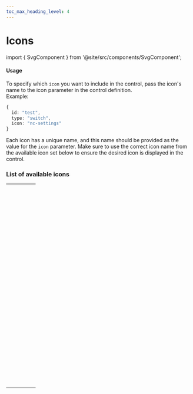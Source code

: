 ```yaml
---
toc_max_heading_level: 4
---
```

# Icons

import { SvgComponent } from '@site/src/components/SvgComponent';

#### Usage
To specify which `icon` you want to include in the control, pass the icon's name to the icon parameter in the control definition.<br/>
Example:
```ts
{
  id: "test",
  type: "switch",
  icon: "nc-settings"
}
```

Each icon has a unique name, and this name should be provided as the value for the `icon` parameter. Make sure to use the correct icon name from the available icon set below to ensure the desired icon is displayed in the control.

### List of available icons

<table>
    <tr>
        <td>
            <SvgComponent icon="nc-play" />
        </td>
        <td>
            <SvgComponent icon="nc-bold" />
        </td>
        <td>
            <SvgComponent icon="nc-h1" />
        </td>
        <td>
            <SvgComponent icon="nc-h2" />
        </td>
        <td>
            <SvgComponent icon="nc-h3" />
        </td>
    </tr>
    <tr>
        <td>
            <SvgComponent icon="nc-h4" />
        </td>
        <td>
            <SvgComponent icon="nc-italic" />
        </td>
        <td>
            <SvgComponent icon="nc-list-bullet" />
        </td>
        <td>
            <SvgComponent icon="nc-list-default" />
        </td>
        <td>
            <SvgComponent icon="nc-list-numbers" />
        </td>
    </tr>
    <tr>
        <td>
            <SvgComponent icon="nc-p" />
        </td>
        <td>
            <SvgComponent icon="nc-text-align-justify" />
        </td>
        <td>
            <SvgComponent icon="nc-add" />
        </td>
        <td>
            <SvgComponent icon="nc-align-bottom" />
        </td>
        <td>
            <SvgComponent icon="nc-align-middle" />
        </td>
    </tr>
    <tr>
        <td>
            <SvgComponent icon="nc-align-top" />
        </td>
        <td>
            <SvgComponent icon="nc-duplicate" />
        </td>
        <td>
            <SvgComponent icon="nc-pin" />
        </td>
        <td>
            <SvgComponent icon="nc-dashed" />
        </td>
        <td>
            <SvgComponent icon="nc-dotted" />
        </td>
    </tr>
    <tr>
        <td>
            <SvgComponent icon="nc-solid" />
        </td>
        <td>
            <SvgComponent icon="nc-iframe" />
        </td>
        <td>
            <SvgComponent icon="nc-align-left" />
        </td>
        <td>
            <SvgComponent icon="nc-align-right" />
        </td>
        <td>
            <SvgComponent icon="nc-arrow-right" />
        </td>
    </tr>
    <tr>
        <td>
            <SvgComponent icon="nc-brush" />
        </td>
        <td>
            <SvgComponent icon="nc-circle" />
        </td>
        <td>
            <SvgComponent icon="nc-corners-round" />
        </td>
        <td>
            <SvgComponent icon="nc-corners-square" />
        </td>
        <td>
            <SvgComponent icon="nc-cube" />
        </td>
    </tr>
    <tr>
        <td>
            <SvgComponent icon="nc-font" />
        </td>
        <td>
            <SvgComponent icon="nc-link" />
        </td>
        <td>
            <SvgComponent icon="nc-more" />
        </td>
        <td>
            <SvgComponent icon="nc-outline" />
        </td>
        <td>
            <SvgComponent icon="nc-pen" />
        </td>
    </tr>
    <tr>
        <td>
            <SvgComponent icon="nc-plus" />
        </td>
        <td>
            <SvgComponent icon="nc-search" />
        </td>
        <td>
            <SvgComponent icon="nc-star" />
        </td>
        <td>
            <SvgComponent icon="nc-text-align-center" />
        </td>
        <td>
            <SvgComponent icon="nc-text-align-left" />
        </td>
    </tr>
    <tr>
        <td>
            <SvgComponent icon="nc-text-align-right" />
        </td>
        <td>
            <SvgComponent icon="nc-upload" />
        </td>
        <td>
            <SvgComponent icon="nc-check" />
        </td>
        <td>
            <SvgComponent icon="nc-cog" />
        </td>
        <td>
            <SvgComponent icon="nc-hover" />
        </td>
    </tr>
    <tr>
        <td>
            <SvgComponent icon="nc-image" />
        </td>
        <td>
            <SvgComponent icon="nc-remove" />
        </td>
        <td>
            <SvgComponent icon="nc-settings" />
        </td>
        <td>
            <SvgComponent icon="nc-trash" />
        </td>
        <td>
            <SvgComponent icon="nc-uncheck" />
        </td>
    </tr>
    <tr>
        <td>
            <SvgComponent icon="nc-button-2" />
        </td>
        <td>
            <SvgComponent icon="nc-button" />
        </td>
        <td>
            <SvgComponent icon="nc-desktop" />
        </td>
        <td>
            <SvgComponent icon="nc-divider" />
        </td>
        <td>
            <SvgComponent icon="nc-lock" />
        </td>
    </tr>
    <tr>
        <td>
            <SvgComponent icon="nc-menu" />
        </td>
        <td>
            <SvgComponent icon="nc-phone" />
        </td>
        <td>
            <SvgComponent icon="nc-reorder" />
        </td>
        <td>
            <SvgComponent icon="nc-spacer" />
        </td>
        <td>
            <SvgComponent icon="nc-tablet" />
        </td>
    </tr>
    <tr>
        <td>
            <SvgComponent icon="nc-unlock" />
        </td>
        <td>
            <SvgComponent icon="nc-upgrade" />
        </td>
        <td>
            <SvgComponent icon="nc-close" />
        </td>
        <td>
            <SvgComponent icon="nc-corners-all" />
        </td>
        <td>
            <SvgComponent icon="nc-corners-bottom-right" />
        </td>
    </tr>
    <tr>
        <td>
            <SvgComponent icon="nc-corners-bottom-left" />
        </td>
        <td>
            <SvgComponent icon="nc-corners-individual" />
        </td>
        <td>
            <SvgComponent icon="nc-corners-top-left" />
        </td>
        <td>
            <SvgComponent icon="nc-corners-top-right" />
        </td>
        <td>
            <SvgComponent icon="nc-horizontal" />
        </td>
    </tr>
    <tr>
        <td>
            <SvgComponent icon="nc-redo" />
        </td>
        <td>
            <SvgComponent icon="nc-size" />
        </td>
        <td>
            <SvgComponent icon="nc-styling-all" />
        </td>
        <td>
            <SvgComponent icon="nc-styling-bottom" />
        </td>
        <td>
            <SvgComponent icon="nc-styling-individual" />
        </td>
    </tr>
    <tr>
        <td>
            <SvgComponent icon="nc-styling-left" />
        </td>
        <td>
            <SvgComponent icon="nc-styling-right" />
        </td>
        <td>
            <SvgComponent icon="nc-styling-top" />
        </td>
        <td>
            <SvgComponent icon="nc-styling" />
        </td>
        <td>
            <SvgComponent icon="nc-time" />
        </td>
    </tr>
    <tr>
        <td>
            <SvgComponent icon="nc-undo" />
        </td>
        <td>
            <SvgComponent icon="nc-vertical" />
        </td>
        <td>
            <SvgComponent icon="nc-check-small" />
        </td>
        <td>
            <SvgComponent icon="nc-circle-remove" />
        </td>
        <td>
            <SvgComponent icon="nc-stre-down" />
        </td>
    </tr>
    <tr>
        <td>
            <SvgComponent icon="nc-stre-up" />
        </td>
        <td>
            <SvgComponent icon="nc-alert-circle-que" />
        </td>
        <td>
            <SvgComponent icon="nc-grid-45" />
        </td>
        <td>
            <SvgComponent icon="nc-bars" />
        </td>
        <td>
            <SvgComponent icon="nc-square-remove-09" />
        </td>
    </tr>
    <tr>
        <td>
            <SvgComponent icon="nc-paragraph" />
        </td>
        <td>
            <SvgComponent icon="nc-zoom-e" />
        </td>
        <td>
            <SvgComponent icon="nc-hourglass" />
        </td>
        <td>
            <SvgComponent icon="nc-share-2" />
        </td>
        <td>
            <SvgComponent icon="nc-form" />
        </td>
    </tr>
    <tr>
        <td>
            <SvgComponent icon="nc-circle-remove-2" />
        </td>
        <td>
            <SvgComponent icon="nc-eye-ban-18" />
        </td>
        <td>
            <SvgComponent icon="nc-eye-17" />
        </td>
        <td>
            <SvgComponent icon="nc-drag" />
        </td>
        <td>
            <SvgComponent icon="nc-small" />
        </td>
    </tr>
    <tr>
        <td>
            <SvgComponent icon="nc-medium" />
        </td>
        <td>
            <SvgComponent icon="nc-large" />
        </td>
        <td>
            <SvgComponent icon="nc-16" />
        </td>
        <td>
            <SvgComponent icon="nc-24" />
        </td>
        <td>
            <SvgComponent icon="nc-32" />
        </td>
    </tr>
    <tr>
        <td>
            <SvgComponent icon="nc-48" />
        </td>
        <td>
            <SvgComponent icon="nc-64" />
        </td>
        <td>
            <SvgComponent icon="nc-row" />
        </td>
        <td>
            <SvgComponent icon="nc-column" />
        </td>
        <td>
            <SvgComponent icon="nc-sound-cloud" />
        </td>
    </tr>
    <tr>
        <td>
            <SvgComponent icon="nc-counter" />
        </td>
        <td>
            <SvgComponent icon="nc-shortcode" />
        </td>
        <td>
            <SvgComponent icon="nc-sidebar" />
        </td>
        <td>
            <SvgComponent icon="nc-dark" />
        </td>
        <td>
            <SvgComponent icon="nc-light" />
        </td>
    </tr>
    <tr>
        <td>
            <SvgComponent icon="nc-wp-shortcode" />
        </td>
        <td>
            <SvgComponent icon="nc-sndcloud-style-1" />
        </td>
        <td>
            <SvgComponent icon="nc-sndcloud-style-2" />
        </td>
        <td>
            <SvgComponent icon="nc-circle-outline" />
        </td>
        <td>
            <SvgComponent icon="nc-diamond-outline" />
        </td>
    </tr>
    <tr>
        <td>
            <SvgComponent icon="nc-dot" />
        </td>
        <td>
            <SvgComponent icon="nc-fade" />
        </td>
        <td>
            <SvgComponent icon="nc-line" />
        </td>
        <td>
            <SvgComponent icon="nc-none" />
        </td>
        <td>
            <SvgComponent icon="nc-right-arrow-filled" />
        </td>
    </tr>
    <tr>
        <td>
            <SvgComponent icon="nc-right-arrow-heavy" />
        </td>
        <td>
            <SvgComponent icon="nc-right-arrow-outline" />
        </td>
        <td>
            <SvgComponent icon="nc-right-arrow-tail" />
        </td>
        <td>
            <SvgComponent icon="nc-right-arrow-thin" />
        </td>
        <td>
            <SvgComponent icon="nc-slider-horizontal" />
        </td>
    </tr>
    <tr>
        <td>
            <SvgComponent icon="nc-slider-vertical" />
        </td>
        <td>
            <SvgComponent icon="nc-slider" />
        </td>
        <td>
            <SvgComponent icon="nc-square-outline" />
        </td>
        <td>
            <SvgComponent icon="nc-align-horizontal" />
        </td>
        <td>
            <SvgComponent icon="nc-align-vertical" />
        </td>
    </tr>
    <tr>
        <td>
            <SvgComponent icon="nc-label-inside" />
        </td>
        <td>
            <SvgComponent icon="nc-label-outside" />
        </td>
        <td>
            <SvgComponent icon="nc-info" />
        </td>
        <td>
            <SvgComponent icon="nc-back" />
        </td>
        <td>
            <SvgComponent icon="nc-countdown" />
        </td>
    </tr>
    <tr>
        <td>
            <SvgComponent icon="nc-counter-outline" />
        </td>
        <td>
            <SvgComponent icon="nc-form-left" />
        </td>
        <td>
            <SvgComponent icon="nc-full-cube" />
        </td>
        <td>
            <SvgComponent icon="nc-save-section" />
        </td>
        <td>
            <SvgComponent icon="nc-extensions" />
        </td>
    </tr>
    <tr>
        <td>
            <SvgComponent icon="nc-failure" />
        </td>
        <td>
            <SvgComponent icon="nc-check-color" />
        </td>
        <td>
            <SvgComponent icon="nc-success" />
        </td>
        <td>
            <SvgComponent icon="nc-brizy-logo-outline" />
        </td>
        <td>
            <SvgComponent icon="nc-brizy-logo" />
        </td>
    </tr>
    <tr>
        <td>
            <SvgComponent icon="nc-circle-02" />
        </td>
        <td>
            <SvgComponent icon="nc-tabs" />
        </td>
        <td>
            <SvgComponent icon="nc-update" />
        </td>
        <td>
            <SvgComponent icon="nc-background" />
        </td>
        <td>
            <SvgComponent icon="nc-woo" />
        </td>
    </tr>
    <tr>
        <td>
            <SvgComponent icon="nc-toggle" />
        </td>
        <td>
            <SvgComponent icon="nc-sticky-menu" />
        </td>
        <td>
            <SvgComponent icon="nc-img" />
        </td>
        <td>
            <SvgComponent icon="nc-banner" />
        </td>
        <td>
            <SvgComponent icon="nc-down" />
        </td>
    </tr>
    <tr>
        <td>
            <SvgComponent icon="nc-up" />
        </td>
        <td>
            <SvgComponent icon="nc-woo-2" />
        </td>
        <td>
            <SvgComponent icon="nc-block-switch" />
        </td>
        <td>
            <SvgComponent icon="nc-extensions-2" />
        </td>
        <td>
            <SvgComponent icon="nc-global" />
        </td>
    </tr>
    <tr>
        <td>
            <SvgComponent icon="nc-arrow-left" />
        </td>
        <td>
            <SvgComponent icon="nc-blur" />
        </td>
        <td>
            <SvgComponent icon="nc-dynamic" />
        </td>
        <td>
            <SvgComponent icon="nc-bug" />
        </td>
        <td>
            <SvgComponent icon="nc-page" />
        </td>
    </tr>
    <tr>
        <td>
            <SvgComponent icon="nc-blocks" />
        </td>
        <td>
            <SvgComponent icon="nc-pages" />
        </td>
        <td>
            <SvgComponent icon="nc-popup" />
        </td>
        <td>
            <SvgComponent icon="nc-gallery" />
        </td>
        <td>
            <SvgComponent icon="nc-dynamic-img" />
        </td>
    </tr>
    <tr>
        <td>
            <SvgComponent icon="nc-dynamic-text" />
        </td>
        <td>
            <SvgComponent icon="nc-brightness" />
        </td>
        <td>
            <SvgComponent icon="nc-carousel" />
        </td>
        <td>
            <SvgComponent icon="nc-contrast" />
        </td>
        <td>
            <SvgComponent icon="nc-flip-horizontal" />
        </td>
    </tr>
    <tr>
        <td>
            <SvgComponent icon="nc-flip-vertical" />
        </td>
        <td>
            <SvgComponent icon="nc-hue" />
        </td>
        <td>
            <SvgComponent icon="nc-menu-3" />
        </td>
        <td>
            <SvgComponent icon="nc-reset" />
        </td>
        <td>
            <SvgComponent icon="nc-saturation" />
        </td>
    </tr>
    <tr>
        <td>
            <SvgComponent icon="nc-close-popup" />
        </td>
        <td>
            <SvgComponent icon="nc-width" />
        </td>
        <td>
            <SvgComponent icon="nc-height" />
        </td>
        <td>
            <SvgComponent icon="nc-repeat" />
        </td>
        <td>
            <SvgComponent icon="nc-send-to-back" />
        </td>
    </tr>
    <tr>
        <td>
            <SvgComponent icon="nc-bring-to-top" />
        </td>
        <td>
            <SvgComponent icon="nc-check-light" />
        </td>
        <td>
            <SvgComponent icon="nc-pen" />
        </td>
        <td>
            <SvgComponent icon="nc-media-image" />
        </td>
        <td>
            <SvgComponent icon="nc-media-video" />
        </td>
    </tr>
    <tr>
        <td>
            <SvgComponent icon="nc-media-map" />
        </td>
        <td>
            <SvgComponent icon="nc-email" />
        </td>
        <td>
            <SvgComponent icon="nc-captcha" />
        </td>
        <td>
            <SvgComponent icon="nc-uncheck-alt" />
        </td>
        <td>
            <SvgComponent icon="nc-check-alt" />
        </td>
    </tr>
    <tr>
        <td>
            <SvgComponent icon="nc-shift-key" />
        </td>
        <td>
            <SvgComponent icon="nc-reverse-columns-bottom" />
        </td>
        <td>
            <SvgComponent icon="nc-reverse-columns-left" />
        </td>
        <td>
            <SvgComponent icon="nc-reverse-columns-right" />
        </td>
        <td>
            <SvgComponent icon="nc-reverse-columns-top" />
        </td>
    </tr>
    <tr>
        <td>
            <SvgComponent icon="nc-minus" />
        </td>
        <td>
            <SvgComponent icon="nc-facebook" />
        </td>
        <td>
            <SvgComponent icon="nc-footer" />
        </td>
        <td>
            <SvgComponent icon="nc-dividers-bottom" />
        </td>
        <td>
            <SvgComponent icon="nc-dividers-top" />
        </td>
    </tr>
    <tr>
        <td>
            <SvgComponent icon="nc-plus2" />
        </td>
        <td>
            <SvgComponent icon="nc-arrow" />
        </td>
        <td>
            <SvgComponent icon="nc-shadow" />
        </td>
        <td>
            <SvgComponent icon="nc-combined-shape" />
        </td>
        <td>
            <SvgComponent icon="nc-connection" />
        </td>
    </tr>
    <tr>
        <td>
            <SvgComponent icon="nc-check-circle" />
        </td>
        <td>
            <SvgComponent icon="nc-reverse" />
        </td>
        <td>
            <SvgComponent icon="nc-switch" />
        </td>
        <td>
            <SvgComponent icon="nc-triggers" />
        </td>
        <td>
            <SvgComponent icon="nc-progress-bar" />
        </td>
    </tr>
    <tr>
        <td>
            <SvgComponent icon="nc-preview" />
        </td>
        <td>
            <SvgComponent icon="nc-plus3" />
        </td>
        <td>
            <SvgComponent icon="nc-hrz-align-left" />
        </td>
        <td>
            <SvgComponent icon="nc-hrz-align-center" />
        </td>
        <td>
            <SvgComponent icon="nc-hrz-align-right" />
        </td>
    </tr>
    <tr>
        <td>
            <SvgComponent icon="nc-ver-align-bottom" />
        </td>
        <td>
            <SvgComponent icon="nc-ver-align-middle" />
        </td>
        <td>
            <SvgComponent icon="nc-ver-align-top" />
        </td>
        <td>
            <SvgComponent icon="nc-include" />
        </td>
        <td>
            <SvgComponent icon="nc-position-in" />
        </td>
    </tr>
    <tr>
        <td>
            <SvgComponent icon="nc-position-out" />
        </td>
        <td>
            <SvgComponent icon="nc-align-bottom-left" />
        </td>
        <td>
            <SvgComponent icon="nc-align-bottom-right" />
        </td>
        <td>
            <SvgComponent icon="nc-align-top-left" />
        </td>
        <td>
            <SvgComponent icon="nc-align-top-right" />
        </td>
    </tr>
    <tr>
        <td>
            <SvgComponent icon="nc-check-square-on" />
        </td>
        <td>
            <SvgComponent icon="nc-check-square-off" />
        </td>
        <td>
            <SvgComponent icon="nc-check-circle-on" />
        </td>
        <td>
            <SvgComponent icon="nc-check-circle-off" />
        </td>
        <td>
            <SvgComponent icon="nc-starrating" />
        </td>
    </tr>
    <tr>
        <td>
            <SvgComponent icon="nc-timeline" />
        </td>
        <td>
            <SvgComponent icon="nc-audio" />
        </td>
        <td>
            <SvgComponent icon="nc-warning" />
        </td>
        <td>
            <SvgComponent icon="nc-align-distribute" />
        </td>
        <td>
            <SvgComponent icon="nc-switcher" />
        </td>
    </tr>
    <tr>
        <td>
            <SvgComponent icon="nc-reverse-glyph" />
        </td>
        <td>
            <SvgComponent icon="nc-countdown-style1" />
        </td>
        <td>
            <SvgComponent icon="nc-countdown-style2" />
        </td>
        <td>
            <SvgComponent icon="nc-countdown-style3" />
        </td>
        <td>
            <SvgComponent icon="nc-twitter" />
        </td>
    </tr>
    <tr>
        <td>
            <SvgComponent icon="nc-down-arrow-thin" />
        </td>
        <td>
            <SvgComponent icon="nc-down-arrow-heavy" />
        </td>
        <td>
            <SvgComponent icon="nc-down-arrow-tail" />
        </td>
        <td>
            <SvgComponent icon="nc-down-arrow-outline" />
        </td>
        <td>
            <SvgComponent icon="nc-down-arrow-filled" />
        </td>
    </tr>
    <tr>
        <td>
            <SvgComponent icon="nc-comments" />
        </td>
        <td>
            <SvgComponent icon="nc-playlist" />
        </td>
        <td>
            <SvgComponent icon="nc-tags" />
        </td>
        <td>
            <SvgComponent icon="nc-news" />
        </td>
        <td>
            <SvgComponent icon="nc-active" />
        </td>
    </tr>
    <tr>
        <td>
            <SvgComponent icon="nc-target" />
        </td>
        <td>
            <SvgComponent icon="nc-table-element" />
        </td>
        <td>
            <SvgComponent icon="nc-news" />
        </td>
        <td>
            <SvgComponent icon="nc-switcher-style-1" />
        </td>
        <td>
            <SvgComponent icon="nc-switcher-style-2" />
        </td>
    </tr>
    <tr>
        <td>
            <SvgComponent icon="nc-tabs-style-1" />
        </td>
        <td>
            <SvgComponent icon="nc-tabs-style-2" />
        </td>
        <td>
            <SvgComponent icon="nc-tabs-style-3" />
        </td>
        <td>
            <SvgComponent icon="nc-tabs-style-4" />
        </td>
        <td>
            <SvgComponent icon="nc-horizontal-items" />
        </td>
    </tr>
    <tr>
        <td>
            <SvgComponent icon="nc-vertical-items" />
        </td>
        <td>
            <SvgComponent icon="nc-tags-style-1" />
        </td>
        <td>
            <SvgComponent icon="nc-tags-style-2" />
        </td>
        <td>
            <SvgComponent icon="nc-timeline-style-1" />
        </td>
        <td>
            <SvgComponent icon="nc-timeline-style-2" />
        </td>
    </tr>
    <tr>
        <td>
            <SvgComponent icon="nc-timeline-style-3" />
        </td>
        <td>
            <SvgComponent icon="nc-timeline-style-4" />
        </td>
        <td>
            <SvgComponent icon="nc-timeline-style-5" />
        </td>
        <td>
            <SvgComponent icon="nc-timeline-style-6" />
        </td>
        <td>
            <SvgComponent icon="nc-progress-bar-style-2" />
        </td>
    </tr>
    <tr>
        <td>
            <SvgComponent icon="nc-progress-bar-style-1" />
        </td>
        <td>
            <SvgComponent icon="nc-counter-style-1" />
        </td>
        <td>
            <SvgComponent icon="nc-counter-style-2" />
        </td>
        <td>
            <SvgComponent icon="nc-counter-style-3" />
        </td>
        <td>
            <SvgComponent icon="nc-counter-style-4" />
        </td>
    </tr>
    <tr>
        <td>
            <SvgComponent icon="nc-tabs-style-5" />
        </td>
        <td>
            <SvgComponent icon="nc-tabs-style-6" />
        </td>
        <td>
            <SvgComponent icon="nc-business-hour" />
        </td>
        <td>
            <SvgComponent icon="nc-key" />
        </td>
        <td>
            <SvgComponent icon="nc-lottie" />
        </td>
    </tr>
    <tr>
        <td>
            <SvgComponent icon="nc-help-docs" />
        </td>
        <td>
            <SvgComponent icon="nc-check-circle-white" />
        </td>
        <td>
            <SvgComponent icon="nc-arrow-up" />
        </td>
        <td>
            <SvgComponent icon="nc-publish" />
        </td>
        <td>
            <SvgComponent icon="nc-rating-style-1" />
        </td>
    </tr>
    <tr>
        <td>
            <SvgComponent icon="nc-rating-style-2" />
        </td>
        <td>
            <SvgComponent icon="nc-login" />
        </td>
        <td>
            <SvgComponent icon="nc-wp-post-content" />
        </td>
        <td>
            <SvgComponent icon="nc-wp-post-excerpt" />
        </td>
        <td>
            <SvgComponent icon="nc-wp-post-info" />
        </td>
    </tr>
    <tr>
        <td>
            <SvgComponent icon="nc-wp-post-navigation" />
        </td>
        <td>
            <SvgComponent icon="nc-wp-posts" />
        </td>
        <td>
            <SvgComponent icon="nc-wp-post-title" />
        </td>
        <td>
            <SvgComponent icon="nc-wp-shortcode-element" />
        </td>
        <td>
            <SvgComponent icon="nc-wp-post-sidebar" />
        </td>
    </tr>
    <tr>
        <td>
            <SvgComponent icon="nc-woo-additional" />
        </td>
        <td>
            <SvgComponent icon="nc-woo-content" />
        </td>
        <td>
            <SvgComponent icon="nc-woo-excerpt" />
        </td>
        <td>
            <SvgComponent icon="nc-woo-gallery" />
        </td>
        <td>
            <SvgComponent icon="nc-woo-meta" />
        </td>
    </tr>
    <tr>
        <td>
            <SvgComponent icon="nc-woo-price" />
        </td>
        <td>
            <SvgComponent icon="nc-woo-rating" />
        </td>
        <td>
            <SvgComponent icon="nc-woo-sku" />
        </td>
        <td>
            <SvgComponent icon="nc-woo-stock" />
        </td>
        <td>
            <SvgComponent icon="nc-woo-title" />
        </td>
    </tr>
    <tr>
        <td>
            <SvgComponent icon="nc-woo-add-to-cart" />
        </td>
        <td>
            <SvgComponent icon="nc-woo-cart" />
        </td>
        <td>
            <SvgComponent icon="nc-woo-categories" />
        </td>
        <td>
            <SvgComponent icon="nc-woo-pages" />
        </td>
        <td>
            <SvgComponent icon="nc-woo-products" />
        </td>
    </tr>
    <tr>
        <td>
            <SvgComponent icon="nc-wp-breadcrumbs" />
        </td>
        <td>
            <SvgComponent icon="nc-woo-related-products" />
        </td>
        <td>
            <SvgComponent icon="nc-woo-upsell" />
        </td>
        <td>
            <SvgComponent icon="nc-woo-review" />
        </td>
        <td>
            <SvgComponent icon="nc-link-sidebar" />
        </td>
    </tr>
    <tr>
        <td>
            <SvgComponent icon="nc-cart-items-1" />
        </td>
        <td>
            <SvgComponent icon="nc-cart-items-2" />
        </td>
        <td>
            <SvgComponent icon="nc-attributes-table" />
        </td>
        <td>
            <SvgComponent icon="nc-attributes-dividers" />
        </td>
        <td>
            <SvgComponent icon="nc-woo-gallery-bottom" />
        </td>
    </tr>
    <tr>
        <td>
            <SvgComponent icon="nc-woo-gallery-left" />
        </td>
        <td>
            <SvgComponent icon="nc-woo-gallery-right" />
        </td>
        <td>
            <SvgComponent icon="nc-woo-gallery-top" />
        </td>
        <td>
            <SvgComponent icon="nc-user" />
        </td>
        <td>
            <SvgComponent icon="nc-filters" />
        </td>
    </tr>
    <tr>
        <td>
            <SvgComponent icon="nc-filters-columns" />
        </td>
        <td>
            <SvgComponent icon="nc-filters-full" />
        </td>
        <td>
            <SvgComponent icon="nc-filters-inline" />
        </td>
        <td>
            <SvgComponent icon="nc-filters-left" />
        </td>
        <td>
            <SvgComponent icon="nc-archives" />
        </td>
    </tr>
    <tr>
        <td>
            <SvgComponent icon="nc-tp-capitalize" />
        </td>
        <td>
            <SvgComponent icon="nc-tp-strike" />
        </td>
        <td>
            <SvgComponent icon="nc-tp-underline" />
        </td>
        <td>
            <SvgComponent icon="nc-left-arrow-heavy" />
        </td>
        <td>
            <SvgComponent icon="nc-shape" />
        </td>
    </tr>
    <tr>
        <td>
            <SvgComponent icon="nc-shopify-logo" />
        </td>
        <td>
            <SvgComponent icon="nc-user-email" />
        </td>
        <td>
            <SvgComponent icon="nc-user-details" />
        </td>
        <td>
            <SvgComponent icon="nc-user-roles" />
        </td>
        <td>
            <SvgComponent icon="nc-user-phone-number" />
        </td>
    </tr>
    <tr>
        <td>
            <SvgComponent icon="nc-download-saved-block" />
        </td>
        <td>
            <SvgComponent icon="nc-saved-block-tags" />
        </td>
        <td>
            <SvgComponent icon="nc-mask-shape-circle" />
        </td>
        <td>
            <SvgComponent icon="nc-mask-shape-rhombus" />
        </td>
        <td>
            <SvgComponent icon="nc-mask-shape-star" />
        </td>
    </tr>
    <tr>
        <td>
            <SvgComponent icon="nc-mask-shape-flower" />
        </td>
        <td>
            <SvgComponent icon="nc-mask-shape-triangle" />
        </td>
        <td>
            <SvgComponent icon="nc-mask-shape-blob1" />
        </td>
        <td>
            <SvgComponent icon="nc-mask-shape-blob2" />
        </td>
        <td>
            <SvgComponent icon="nc-mask-shape-blob4" />
        </td>
    </tr>
    <tr>
        <td>
            <SvgComponent icon="nc-mask-shape-brush1" />
        </td>
        <td>
            <SvgComponent icon="nc-mask-shape-brush2" />
        </td>
        <td>
            <SvgComponent icon="nc-mask-shape-brush3" />
        </td>
        <td>
            <SvgComponent icon="nc-mask-shape-brush4" />
        </td>
        <td>
            <SvgComponent icon="nc-mask-shape-poly1" />
        </td>
    </tr>
    <tr>
        <td>
            <SvgComponent icon="nc-mask-shape-poly3" />
        </td>
        <td>
            <SvgComponent icon="nc-mask-shape-poly4" />
        </td>
        <td>
            <SvgComponent icon="nc-collab" />
        </td>
        <td>
            <SvgComponent icon="nc-mouse" />
        </td>
        <td>
            <SvgComponent icon="nc-scroll-vertical" />
        </td>
    </tr>
    <tr>
        <td>
            <SvgComponent icon="nc-scroll-horizontal" />
        </td>
        <td>
            <SvgComponent icon="nc-scroll-transparency" />
        </td>
        <td>
            <SvgComponent icon="nc-scroll-scale" />
        </td>
        <td>
            <SvgComponent icon="nc-bounce" />
        </td>
        <td>
            <SvgComponent icon="nc-flash" />
        </td>
    </tr>
    <tr>
        <td>
            <SvgComponent icon="nc-double" />
        </td>
        <td>
            <SvgComponent icon="nc-groove" />
        </td>
        <td>
            <SvgComponent icon="nc-ridge" />
        </td>
        <td>
            <SvgComponent icon="nc-inset" />
        </td>
        <td>
            <SvgComponent icon="nc-outset" />
        </td>
    </tr>
    <tr>
        <td>
            <SvgComponent icon="nc-cart-inline" />
        </td>
        <td>
            <SvgComponent icon="nc-cart-column" />
        </td>
        <td>
            <SvgComponent icon="nc-space-between" />
        </td>
        <td>
            <SvgComponent icon="nc-line-align-right" />
        </td>
        <td>
            <SvgComponent icon="nc-line-align-center" />
        </td>
    </tr>
    <tr>
        <td>
            <SvgComponent icon="nc-line-align-left" />
        </td>
        <td>
            <SvgComponent icon="nc-line-icon" />
        </td>
        <td>
            <SvgComponent icon="nc-line-text" />
        </td>
        <td>
            <SvgComponent icon="nc-line-solid" />
        </td>
        <td>
            <SvgComponent icon="nc-multi-languages" />
        </td>
    </tr>
    <tr>
        <td>
            <SvgComponent icon="nc-shopping-bag" />
        </td>
        <td>
            <SvgComponent icon="nc-alert" />
        </td>
        <td>
            <SvgComponent icon="nc-calendly" />
        </td>
        <td>
            <SvgComponent icon="nc-diagonal-dash" />
        </td>
        <td>
            <SvgComponent icon="nc-fence" />
        </td>
    </tr>
    <tr>
        <td>
            <SvgComponent icon="nc-fence2" />
        </td>
        <td>
            <SvgComponent icon="nc-hand-dashes" />
        </td>
        <td>
            <SvgComponent icon="nc-hand-dots" />
        </td>
        <td>
            <SvgComponent icon="nc-hand-flows" />
        </td>
        <td>
            <SvgComponent icon="nc-hand-leaves" />
        </td>
    </tr>
    <tr>
        <td>
            <SvgComponent icon="nc-line-dot" />
        </td>
        <td>
            <SvgComponent icon="nc-stars" />
        </td>
        <td>
            <SvgComponent icon="nc-waves" />
        </td>
        <td>
            <SvgComponent icon="eye-dropper" />
        </td>
        <td>
            <SvgComponent icon="nc-hover-buzz" />
        </td>
    </tr>
    <tr>
        <td>
            <SvgComponent icon="nc-hover-wobble" />
        </td>
        <td>
            <SvgComponent icon="nc-hover-move" />
        </td>
        <td>
            <SvgComponent icon="nc-hover-pulse" />
        </td>
        <td>
            <SvgComponent icon="nc-hover-rotate" />
        </td>
        <td>
            <SvgComponent icon="nc-hover-scale" />
        </td>
    </tr>
    <tr>
        <td>
            <SvgComponent icon="nc-hover-skew" />
        </td>
        <td>
            <SvgComponent icon="nc-help" />
        </td>
        <td>
            <SvgComponent icon="nc-mask-shape-hexagon" />
        </td>
        <td>
            <SvgComponent icon="nc-leadific" />
        </td>
        <td>
            <SvgComponent icon="nc-lock2" />
        </td>
    </tr>
    <tr>
        <td>
            <SvgComponent icon="nc-flipbox" />
        </td>
        <td>
            <SvgComponent icon="nc-table-of-contents" />
        </td>
        <td>
            <SvgComponent icon="nc-tp-lowercase" />
        </td>
        <td>
            <SvgComponent icon="nc-mask-shape-circle" />
        </td>
        <td>
            <SvgComponent icon="nc-mask-shape-rhombus" />
        </td>
    </tr>
    <tr>
        <td>
            <SvgComponent icon="nc-mask-shape-star" />
        </td>
        <td>
            <SvgComponent icon="nc-mask-shape-flower" />
        </td>
        <td>
            <SvgComponent icon="nc-mask-shape-square" />
        </td>
        <td>
            <SvgComponent icon="nc-mask-shape-triangle" />
        </td>
        <td>
            <SvgComponent icon="nc-mask-shape-blob1" />
        </td>
    </tr>
    <tr>
        <td>
            <SvgComponent icon="nc-mask-shape-blob2" />
        </td>
        <td>
            <SvgComponent icon="nc-mask-shape-blob3" />
        </td>
        <td>
            <SvgComponent icon="nc-mask-shape-blob4" />
        </td>
        <td>
            <SvgComponent icon="nc-mask-shape-brush1" />
        </td>
        <td>
            <SvgComponent icon="nc-mask-shape-brush2" />
        </td>
    </tr>
    <tr>
        <td>
            <SvgComponent icon="nc-mask-shape-brush3" />
        </td>
        <td>
            <SvgComponent icon="nc-mask-shape-brush4" />
        </td>
        <td>
            <SvgComponent icon="nc-mask-shape-poly1" />
        </td>
        <td>
            <SvgComponent icon="nc-mask-shape-poly2" />
        </td>
        <td>
            <SvgComponent icon="nc-mask-shape-poly3" />
        </td>
    </tr>
    <tr>
        <td>
            <SvgComponent icon="nc-mask-shape-poly4" />
        </td>
        <td>
            <SvgComponent icon="nc-collab" />
        </td>
        <td>
            <SvgComponent icon="nc-multi-languages" />
        </td>
        <td>
            <SvgComponent icon="nc-radio-style1" />
        </td>
        <td>
            <SvgComponent icon="nc-radio-style2" />
        </td>
    </tr>
    <tr>
        <td>
            <SvgComponent icon="nc-radio-style3" />
        </td>
        <td>
            <SvgComponent icon="nc-flipbox" />
        </td>
        <td>
            <SvgComponent icon="nc-flip" />
        </td>
        <td>
            <SvgComponent icon="nc-offset" />
        </td>
        <td>
            <SvgComponent icon="nc-scale" />
        </td>
    </tr>
    <tr>
        <td>
            <SvgComponent icon="nc-skew" />
        </td>
        <td>
            <SvgComponent icon="nc-transform-align-bottom" />
        </td>
        <td>
            <SvgComponent icon="nc-transform-align-center" />
        </td>
        <td>
            <SvgComponent icon="nc-transform-align-left" />
        </td>
        <td>
            <SvgComponent icon="nc-transform-align-middle" />
        </td>
    </tr>
    <tr>
        <td>
            <SvgComponent icon="nc-transform-align-right" />
        </td>
        <td>
            <SvgComponent icon="nc-transform-align-top" />
        </td>
        <td>
            <SvgComponent icon="nc-tp-subscript" />
        </td>
        <td>
            <SvgComponent icon="nc-tp-superscript" />
        </td>
        <td>
            <SvgComponent icon="nc-sidebar-pin" />
        </td>
    </tr>
    <tr>
        <td>
            <SvgComponent icon="nc-templates-pages" />
        </td>
        <td>
            <SvgComponent icon="nc-hover-fill" />
        </td>
    </tr>
</table>
